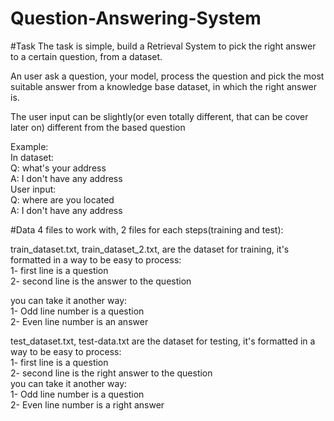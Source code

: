# Question-Answering-System
#Task
The task is simple, build a Retrieval System to pick the right answer to a certain question, from a dataset.

An user ask a question, your model, process the question and pick the most suitable answer from a knowledge base dataset, in which the right answer is.

The user input can be slightly(or even totally different, that can be cover later on) different from the based question

Example:  
In dataset:  
Q: what's your address  
A: I don't have any address  
User input:  
Q: where are you located  
A: I don't have any address  

#Data
4 files to work with, 2 files for each steps(training and test):

train_dataset.txt, train_dataset_2.txt, are the dataset for training, it's formatted in a way to be easy to process:  
1- first line is a question    
2- second line is the answer to the question   

you can take it another way:  
1- Odd line number is a question    
2- Even line number is an answer    

test_dataset.txt, test-data.txt are the dataset for testing, it's formatted in a way to be easy to process:  
1- first line is a question  
2- second line is the right answer to the question  
you can take it another way:  
1- Odd line number is a question  
2- Even line number is a right answer  
